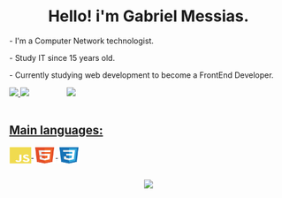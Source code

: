 <h1 align="center">
Hello! i'm Gabriel Messias.
</h1>
  <div align="left">
  <p>- I'm a Computer Network technologist.</p>
  <p>- Study IT since 15 years old.</p>
  <p>- Currently studying web development to become a FrontEnd Developer.</p>
  </div>
<img align="right" width="400" flex="wrap" src="https://i.giphy.com/media/bGgsc5mWoryfgKBx1u/giphy.webp" />

<div align="center" style="display: flex"> <br>
  <a href="https://github.com/messiasgabriel">
  <img height="180em" src="https://github-readme-stats.vercel.app/api?username=messiasgabriel&show_icons=true&theme=dark"/>
  <img height="180em" src="https://github-readme-stats.vercel.app/api/top-langs/?username=messiasgabriel&layout=compact&theme=dark"/>
</div>
<div style="display: inline_block"><br>
   <h2> Main languages: </h2>
  <img align="center" alt="Js" height="30" width="40" src="https://raw.githubusercontent.com/devicons/devicon/master/icons/javascript/javascript-plain.svg">
  <img align="center" alt="HTML" height="30" width="40" src="https://raw.githubusercontent.com/devicons/devicon/master/icons/html5/html5-original.svg">
  <img align="center" alt="CSS" height="30" width="40" src="https://raw.githubusercontent.com/devicons/devicon/master/icons/css3/css3-original.svg">
</div>

##

<div align="center">

<a href="https://www.linkedin.com/in/gabriel-messias-44b70018b" target="_blank"><img src="https://img.shields.io/badge/-LinkedIn-%230077B5?style=for-the-badge&logo=linkedin&logoColor=white" target="_blank"></a> 


</div>
